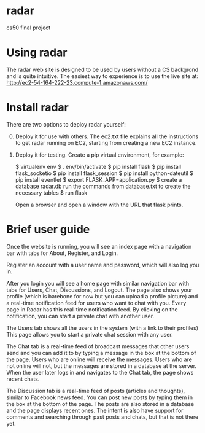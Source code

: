 # radar

cs50 final project

# Using radar

The radar web site is designed to be used by users without a CS backgrond and is
quite intuitive. The easiest way to experience is to use the live site at:
http://ec2-54-164-222-23.compute-1.amazonaws.com/

# Install radar

There are two options to deploy radar yourself:

0. Deploy it for use with others.  The ec2.txt file explains all the
   instructions to get radar running on EC2, starting from creating a new EC2
   instance.
   
1. Deploy it for testing.  Create a pip virtual environment, for example:

	 $ virtualenv env
	 $ . env/bin/activate
     $ pip install flask
	 $ pip install flask_socketio
	 $ pip install flask_session
	 $ pip install python-dateutil
	 $ pip install eventlet
	 $ export FLASK_APP=application.py
	 $ create a database radar.db
	   run the commands from database.txt to create the necessary tables
	 $ run flask
       
     Open a browser and open a window with the URL that flask prints.

# Brief user guide

Once the website is running, you will see an index page with a navigation bar
with tabs for About, Register, and Login.

Register an account with a user name and password, which will also log you in.

After you login you will see a home page with similar navigation bar with tabs
for Users, Chat, Discussions, and Logout.  The page also shows your profile
(which is barebone for now but you can upload a profile picture) and a real-time
notification feed for users who want to chat with you.  Every page in Radar has
this real-time notification feed.  By clicking on the notification, you can
start a private chat with another user.

The Users tab shows all the users in the system (with a link to their profiles)
This page allows you to start a private chat session with any user.

The Chat tab is a real-time feed of broadcast messages that other users send and
you can add it to by typing a message in the box at the bottom of the page.
Users who are online will receive the messages.  Users who are not online will
not, but the messages are stored in a database at the server.  When the user
later logs in and navigates to the Chat tab, the page shows recent chats.

The Discussion tab is a real-time feed of posts (articles and thoughts), similar
to Facebook news feed. You can post new posts by typing them in the box at the
bottom of the page.  The posts are also stored in a database and the page
displays recent ones.  The intent is also have support for comments and
searching through past posts and chats, but that is not there yet.


